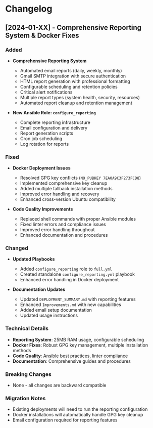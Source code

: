# Changelog

## [2024-01-XX] - Comprehensive Reporting System & Docker Fixes

### Added
- **Comprehensive Reporting System**
  - Automated email reports (daily, weekly, monthly)
  - Gmail SMTP integration with secure authentication
  - HTML report generation with professional formatting
  - Configurable scheduling and retention policies
  - Critical alert notifications
  - Multiple report types (system health, security, resources)
  - Automated report cleanup and retention management

- **New Ansible Role: `configure_reporting`**
  - Complete reporting infrastructure
  - Email configuration and delivery
  - Report generation scripts
  - Cron job scheduling
  - Log rotation for reports

### Fixed
- **Docker Deployment Issues**
  - Resolved GPG key conflicts (`NO_PUBKEY 7EA0A9C3F273FCD8`)
  - Implemented comprehensive key cleanup
  - Added multiple fallback installation methods
  - Improved error handling and recovery
  - Enhanced cross-version Ubuntu compatibility

- **Code Quality Improvements**
  - Replaced shell commands with proper Ansible modules
  - Fixed linter errors and compliance issues
  - Improved error handling throughout
  - Enhanced documentation and procedures

### Changed
- **Updated Playbooks**
  - Added `configure_reporting` role to `full.yml`
  - Created standalone `configure_reporting.yml` playbook
  - Enhanced error handling in Docker deployment

- **Documentation Updates**
  - Updated `DEPLOYMENT_SUMMARY.md` with reporting features
  - Enhanced `Improvements.md` with new capabilities
  - Added email setup documentation
  - Updated usage instructions

### Technical Details
- **Reporting System**: 25MB RAM usage, configurable scheduling
- **Docker Fixes**: Robust GPG key management, multiple installation methods
- **Code Quality**: Ansible best practices, linter compliance
- **Documentation**: Comprehensive guides and procedures

### Breaking Changes
- None - all changes are backward compatible

### Migration Notes
- Existing deployments will need to run the reporting configuration
- Docker installations will automatically handle GPG key cleanup
- Email configuration required for reporting features
